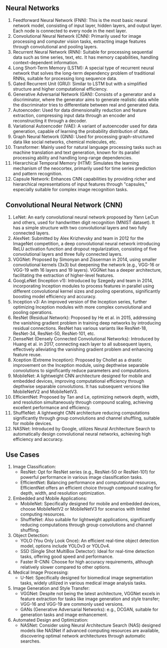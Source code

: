 <!--
 * @Author: Hong.Zhang
 * @Date: 2024-06-07 14:22:27
 * @Description: 
-->
## Neural Networks

1. Feedforward Neural Network (FNN): This is the most basic neural network model, consisting of input layer, hidden layers, and output layer. Each node is connected to every node in the next layer.
2. Convolutional Neural Network (CNN): Primarily used for image processing and computer vision tasks, extracting image features through convolutional and pooling layers.
3. Recurrent Neural Network (RNN): Suitable for processing sequential data such as time series, text, etc. It has memory capabilities, handling context-dependent information.
4. Long Short-Term Memory (LSTM): A special type of recurrent neural network that solves the long-term dependency problem of traditional RNNs, suitable for processing long sequence data.
5. Gated Recurrent Unit (GRU): Similar to LSTM but with a simplified structure and higher computational efficiency.
6. Generative Adversarial Network (GAN): Consists of a generator and a discriminator, where the generator aims to generate realistic data while the discriminator tries to differentiate between real and generated data.
7. Autoencoder: Used for data dimensionality reduction and feature extraction, compressing input data through an encoder and reconstructing it through a decoder.
8. Variational Autoencoder (VAE): A variant of autoencoder used for data generation, capable of learning the probability distribution of data.
9. Graph Neural Network (GNN): Used for processing graph-structured data like social networks, chemical molecules, etc.
10. Transformer: Mainly used for natural language processing tasks such as machine translation and text generation, known for its parallel processing ability and handling long-range dependencies.
11. Hierarchical Temporal Memory (HTM): Simulates the learning mechanism of the neocortex, primarily used for time series prediction and pattern recognition.
12. Capsule Network: Enhances CNN capabilities by providing richer and hierarchical representations of input features through "capsules," especially suitable for complex image recognition tasks.

## Convolutional Neural Network (CNN)

1. LeNet: An early convolutional neural network proposed by Yann LeCun and others, used for handwritten digit recognition (MNIST dataset). It has a simple structure with two convolutional layers and two fully connected layers.
2. AlexNet: Submitted by Alex Krizhevsky and team in 2012 for the ImageNet competition, a deep convolutional neural network introducing ReLU activation function and dropout regularization, consisting of five convolutional layers and three fully connected layers.
3. VGGNet: Proposed by Simonyan and Zisserman in 2014, using smaller convolutional kernels (3x3) but deepening the network (e.g., VGG-16 or VGG-19 with 16 layers and 19 layers). VGGNet has a deeper architecture, facilitating the extraction of higher-level features.
4. GoogLeNet (Inception v1): Introduced by Szegedy and team in 2014, incorporating Inception modules to process features in parallel using different convolutional kernel sizes and pooling operations, significantly boosting model efficiency and accuracy.
5. Inception v3: An improved version of the Inception series, further optimizing Inception modules with more complex convolutional and pooling operations.
6. ResNet (Residual Network): Proposed by He et al. in 2015, addressing the vanishing gradient problem in training deep networks by introducing residual connections. ResNet has various variants like ResNet-18, ResNet-34, ResNet-50, ResNet-101, etc.
7. DenseNet (Densely Connected Convolutional Networks): Introduced by Huang et al. in 2017, connecting each layer to all subsequent layers, effectively alleviating the vanishing gradient problem and enhancing feature reuse.
8. Xception (Extreme Inception): Proposed by Chollet as a drastic improvement on the Inception module, using depthwise separable convolutions to significantly reduce parameters and computations.
9. MobileNet: A lightweight CNN architecture designed for mobile and embedded devices, improving computational efficiency through depthwise separable convolutions. It has subsequent versions like MobileNetV2 and MobileNetV3.
10. EfficientNet: Proposed by Tan and Le, optimizing network depth, width, and resolution simultaneously through compound scaling, achieving excellent performance and efficiency.
11. ShuffleNet: A lightweight CNN architecture reducing computations significantly through group convolutions and channel shuffling, suitable for mobile devices.
12. NASNet: Introduced by Google, utilizes Neural Architecture Search to automatically design convolutional neural networks, achieving high efficiency and accuracy.

## Use Cases

1. Image Classification:
   - ResNet: Opt for ResNet series (e.g., ResNet-50 or ResNet-101) for powerful performance in various image classification tasks.
   - EfficientNet: Balancing performance and computational resources, EfficientNet offers an efficient choice through compound scaling for depth, width, and resolution optimization.
2. Embedded and Mobile Applications:
   - MobileNet: Specifically designed for mobile and embedded devices, choose MobileNetV2 or MobileNetV3 for scenarios with limited computing resources.
   - ShuffleNet: Also suitable for lightweight applications, significantly reducing computations through group convolutions and channel shuffling.
3. Object Detection:
   - YOLO (You Only Look Once): An efficient real-time object detection model, options include YOLOv3 or YOLOv4.
   - SSD (Single Shot MultiBox Detector): Ideal for real-time detection tasks, offering good speed and performance.
   - Faster R-CNN: Choose for high accuracy requirements, although relatively slower compared to other options.
4. Medical Image Processing:
   - U-Net: Specifically designed for biomedical image segmentation tasks, widely utilized in various medical image analysis tasks.
5. Image Generation and Style Transfer:
   - VGGNet: Despite not being the latest architecture, VGGNet excels in feature extraction for tasks like image generation and style transfer; VGG-16 and VGG-19 are commonly used versions.
   - GANs (Generative Adversarial Networks): e.g., DCGAN, suitable for generation tasks and image enhancement.
6. Automated Design and Optimization:
   - NASNet: Consider using Neural Architecture Search (NAS) designed models like NASNet if advanced computing resources are available, discovering optimal network architectures through automatic searches.